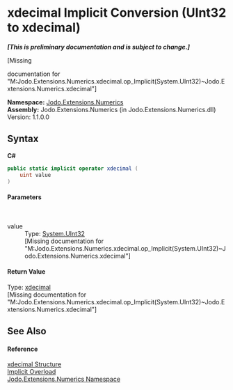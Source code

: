 # xdecimal&nbsp;Implicit Conversion (UInt32 to xdecimal)
 _**\[This is preliminary documentation and is subject to change.\]**_

\[Missing <summary> documentation for "M:Jodo.Extensions.Numerics.xdecimal.op_Implicit(System.UInt32)~Jodo.Extensions.Numerics.xdecimal"\]

**Namespace:**&nbsp;<a href="N_Jodo_Extensions_Numerics">Jodo.Extensions.Numerics</a><br />**Assembly:**&nbsp;Jodo.Extensions.Numerics (in Jodo.Extensions.Numerics.dll) Version: 1.1.0.0

## Syntax

**C#**<br />
``` C#
public static implicit operator xdecimal (
	uint value
)
```


#### Parameters
&nbsp;<dl><dt>value</dt><dd>Type: <a href="https://docs.microsoft.com/dotnet/api/system.uint32" target="_blank" rel="noopener noreferrer">System.UInt32</a><br />\[Missing <param name="value"/> documentation for "M:Jodo.Extensions.Numerics.xdecimal.op_Implicit(System.UInt32)~Jodo.Extensions.Numerics.xdecimal"\]</dd></dl>

#### Return Value
Type: <a href="T_Jodo_Extensions_Numerics_xdecimal">xdecimal</a><br />\[Missing <returns> documentation for "M:Jodo.Extensions.Numerics.xdecimal.op_Implicit(System.UInt32)~Jodo.Extensions.Numerics.xdecimal"\]

## See Also


#### Reference
<a href="T_Jodo_Extensions_Numerics_xdecimal">xdecimal Structure</a><br /><a href="Overload_Jodo_Extensions_Numerics_xdecimal_op_Implicit">Implicit Overload</a><br /><a href="N_Jodo_Extensions_Numerics">Jodo.Extensions.Numerics Namespace</a><br />